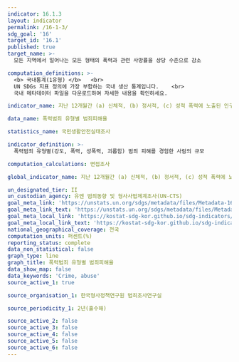 ```yaml
---
indicator: 16.1.3
layout: indicator
permalink: /16-1-3/
sdg_goal: '16'
target_id: '16.1'
published: true
target_name: >-
  모든 지역에서 일어나는 모든 형태의 폭력과 관련 사망률을 상당 수준으로 감소

computation_definitions: >-
  <b> 국내통계(1유형) </b>   <br>
  UN SDGs 지표 정의에 가장 부합하는 국내 생산 통계입니다.    <br>
  국내 메타데이터 파일을 다운로드하여 자세한 내용을 확인하세요.

indicator_name: 지난 12개월간 (a) 신체적, (b) 정서적, (c) 성적 폭력에 노출된 인구비율

data_name: 폭력범죄 유형별 범죄피해율

statistics_name: 국민생활안전실태조사

indicator_definition: >-
  폭력범죄 유형별(강도, 폭력, 성폭력, 괴롭힘) 범죄 피해를 경험한 사람의 규모

computation_calculations: 면접조사

global_indicator_name: 지난 12개월간 (a) 신체적, (b) 정서적, (c) 성적 폭력에 노출된 인구비율

un_designated_tier: II
un_custodian_agency: 유엔 범죄동향 및 형사사법체계조사(UN-CTS)
goal_meta_link: 'https://unstats.un.org/sdgs/metadata/files/Metadata-16-01-03.pdf'
goal_meta_link_text: 'https://unstats.un.org/sdgs/metadata/files/Metadata-16-01-03.pdf'
goal_meta_local_link: 'https://kostat-sdg-kor.github.io/sdg-indicators/public/data/Metadata-16-01-03_KOR.pdf'
goal_meta_local_link_text: 'https://kostat-sdg-kor.github.io/sdg-indicators/public/data/Metadata-16-01-03_KOR.pdf'
national_geographical_coverage: 전국
computation_units: 퍼센트(%)
reporting_status: complete
data_non_statistical: false
graph_type: line
graph_title: 폭력범죄 유형별 범죄피해율
data_show_map: false
data_keywords: 'Crime, abuse'
source_active_1: true

source_organisation_1: 한국형사정책연구원 범죄조사연구실

source_periodicity_1: 2년(홀수해)

source_active_2: false
source_active_3: false
source_active_4: false
source_active_5: false
source_active_6: false
---
```

